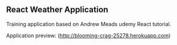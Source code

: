 ## React Weather Application

Training application based on Andrew Meads udemy React tutorial.

Application preview: 
(http://blooming-crag-25278.herokuapp.com)